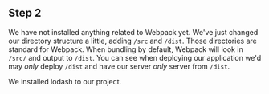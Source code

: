 ## Step 2

We have not installed anything related to Webpack yet. We've just changed our directory structure a little, adding `/src` and `/dist`. Those directories are standard for Webpack. When bundling by default, Webpack will look in `/src/` and output to `/dist`. You can see when deploying our application we'd may *only* deploy `/dist` and have our server *only* server from `/dist`.

We installed lodash to our project.